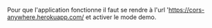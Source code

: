 Pour que l'application fonctionne il faut se rendre à l'url 'https://cors-anywhere.herokuapp.com/ et activer le mode demo.
